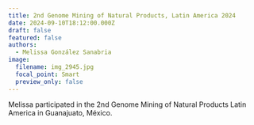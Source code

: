 ```yaml
---
title: 2nd Genome Mining of Natural Products, Latin America 2024
date: 2024-09-10T18:12:00.000Z
draft: false
featured: false
authors:
  - Melissa González Sanabria
image:
  filename: img_2945.jpg
  focal_point: Smart
  preview_only: false
---
```

Melissa participated in the 2nd Genome Mining of Natural Products Latin America in Guanajuato, México.
